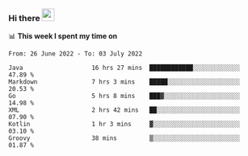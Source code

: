 ### Hi there <a href="https://www.gautamkrishnar.com/"><img src="https://media.giphy.com/media/hvRJCLFzcasrR4ia7z/giphy.gif" width="25px"></a>

📊 **This week I spent my time on**

<!--START_SECTION:waka-->

```text
From: 26 June 2022 - To: 03 July 2022

Java                   16 hrs 27 mins  ████████████░░░░░░░░░░░░░   47.89 %
Markdown               7 hrs 3 mins    █████░░░░░░░░░░░░░░░░░░░░   20.53 %
Go                     5 hrs 8 mins    ███▓░░░░░░░░░░░░░░░░░░░░░   14.98 %
XML                    2 hrs 42 mins   ██░░░░░░░░░░░░░░░░░░░░░░░   07.90 %
Kotlin                 1 hr 3 mins     ▓░░░░░░░░░░░░░░░░░░░░░░░░   03.10 %
Groovy                 38 mins         ▒░░░░░░░░░░░░░░░░░░░░░░░░   01.87 %
```

<!--END_SECTION:waka-->
